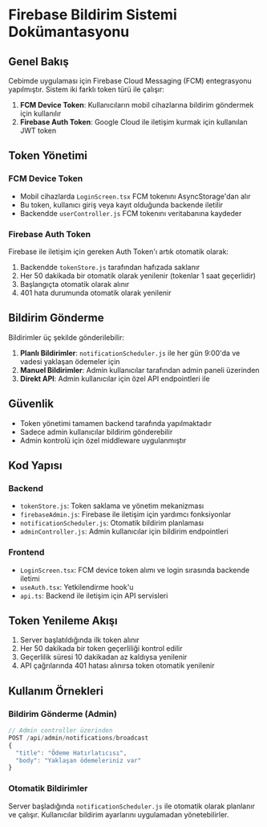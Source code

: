 # Firebase Bildirim Sistemi Dokümantasyonu

## Genel Bakış

Cebimde uygulaması için Firebase Cloud Messaging (FCM) entegrasyonu yapılmıştır. Sistem iki farklı token türü ile çalışır:

1. **FCM Device Token**: Kullanıcıların mobil cihazlarına bildirim göndermek için kullanılır
2. **Firebase Auth Token**: Google Cloud ile iletişim kurmak için kullanılan JWT token

## Token Yönetimi

### FCM Device Token

- Mobil cihazlarda `LoginScreen.tsx` FCM tokenını AsyncStorage'dan alır
- Bu token, kullanıcı giriş veya kayıt olduğunda backende iletilir
- Backendde `userController.js` FCM tokenını veritabanına kaydeder

### Firebase Auth Token

Firebase ile iletişim için gereken Auth Token'ı artık otomatik olarak:

1. Backendde `tokenStore.js` tarafından hafızada saklanır
2. Her 50 dakikada bir otomatik olarak yenilenir (tokenlar 1 saat geçerlidir)
3. Başlangıçta otomatik olarak alınır
4. 401 hata durumunda otomatik olarak yenilenir

## Bildirim Gönderme

Bildirimler üç şekilde gönderilebilir:

1. **Planlı Bildirimler**: `notificationScheduler.js` ile her gün 9:00'da ve vadesi yaklaşan ödemeler için
2. **Manuel Bildirimler**: Admin kullanıcılar tarafından admin paneli üzerinden
3. **Direkt API**: Admin kullanıcılar için özel API endpointleri ile

## Güvenlik

- Token yönetimi tamamen backend tarafında yapılmaktadır
- Sadece admin kullanıcılar bildirim gönderebilir
- Admin kontrolü için özel middleware uygulanmıştır

## Kod Yapısı

### Backend

- `tokenStore.js`: Token saklama ve yönetim mekanizması
- `firebaseAdmin.js`: Firebase ile iletişim için yardımcı fonksiyonlar
- `notificationScheduler.js`: Otomatik bildirim planlaması
- `adminController.js`: Admin kullanıcılar için bildirim endpointleri

### Frontend

- `LoginScreen.tsx`: FCM device token alımı ve login sırasında backende iletimi
- `useAuth.tsx`: Yetkilendirme hook'u
- `api.ts`: Backend ile iletişim için API servisleri

## Token Yenileme Akışı

1. Server başlatıldığında ilk token alınır
2. Her 50 dakikada bir token geçerliliği kontrol edilir
3. Geçerlilik süresi 10 dakikadan az kaldıysa yenilenir
4. API çağrılarında 401 hatası alınırsa token otomatik yenilenir

## Kullanım Örnekleri

### Bildirim Gönderme (Admin)

```javascript
// Admin controller üzerinden
POST /api/admin/notifications/broadcast
{
  "title": "Ödeme Hatırlatıcısı",
  "body": "Yaklaşan ödemeleriniz var"
}
```

### Otomatik Bildirimler

Server başladığında `notificationScheduler.js` ile otomatik olarak planlanır ve çalışır. Kullanıcılar bildirim ayarlarını uygulamadan yönetebilirler. 